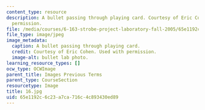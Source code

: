 ```yaml
---
content_type: resource
description: A bullet passing through playing card. Courtesy of Eric Cohen. Used with
  permission.
file: /media/courses/6-163-strobe-project-laboratory-fall-2005/65e1192c6c23a7ca716c4c893430ed89_16.jpg
file_type: image/jpeg
image_metadata:
  caption: A bullet passing through playing card.
  credit: Courtesy of Eric Cohen. Used with permission.
  image-alt: bullet lab photo.
learning_resource_types: []
ocw_type: OCWImage
parent_title: Images Previous Terms
parent_type: CourseSection
resourcetype: Image
title: 16.jpg
uid: 65e1192c-6c23-a7ca-716c-4c893430ed89
---
```

